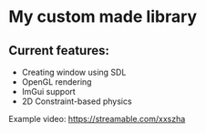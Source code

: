 # My custom made library

## Current features: 
- Creating window using SDL
- OpenGL rendering
- ImGui support
- 2D Constraint-based physics

Example video: https://streamable.com/xxszha

